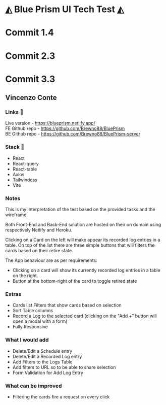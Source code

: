 # ◭ Blue Prism UI Tech Test ◭

# Commit 1.4
# Commit 2.3
# Commit 3.3
## Vincenzo Conte

### Links 🔗
Live version - https://blueprism.netlify.app/ <br/>
FE Github repo - https://github.com/Brewno88/BluePrism <br/>
BE Github repo - https://github.com/Brewno88/BluePrism-server

### Stack 🧰
- React
- React-query
- React-table
- Axios
- Tailwindcss
- Vite

### Notes
This is my interpretation of the test based on the provided tasks and the wireframe. <br/>

Both Front-End and Back-End solution are hosted on their on domain using respectively Netlify and Heroku. <br>

Clicking on a Card on the left will make appear its recorded log entries in a table.
On top of the list there are three simple buttons that will filters the cards based on their retire state. <br>

The App behaviour are as per requirements:
- Clicking on a card will show its currently recorded log entries in a table on the right.
- Button at the bottom-right of the card to toggle retired state

### Extras
- Cards list Filters that show cards based on selection
- Sort Table columns
- Record a Log to the selected card (clicking on the "Add +" button will open a modal with a form)
- Fully Responsive

### What I would add
- Delete/Edit a Schedule entry
- Delete/Edit a Recorded Log entry
- Add Filters to the Logs Table
- Add filters to URL so to be able to share selection
- Form Validation for Add Log Entry

### What can be improved
- Filtering the cards fire a request on every click
